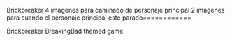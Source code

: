 Brickbreaker
4 imagenes para caminado de personaje principal
2 imagenes para cuando el personaje principal este parado============

Brickbreaker BreakingBad themed game
